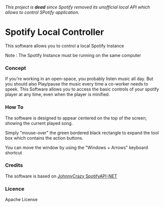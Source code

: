 *This project is **dead** since Spotify removed its unofficial local API which allows to control SPotify application.*

# Spotify Local Controller

This software allows you to control a local Spotify Instance

Note : The Spotify Instance must be running on the same computer

### Concept
  If you're working in an open-space, you probably listen music all day. But you should also Play/pause the music every time a co-worker needs to speek.
  This Software allows you to access the basic controls of your spotify player at any time, even when the player is minified.

### How To

The software is designed to appear centered on the top of the screen, showing the current played song. 

Simply "mouse-over" the green bordered black rectangle to expand the tool box which contains the action buttons.

You can move the window by using the "Windows + Arrows" keyboard shortcut

### Credits

The software is based on [JohnnyCrazy SpotifyAPI-NET](https://github.com/JohnnyCrazy/SpotifyAPI-NET) 

### Licence

Apache License
